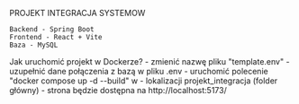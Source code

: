 PROJEKT INTEGRACJA SYSTEMOW

	Backend - Spring Boot
	Frontend - React + Vite
	Baza - MySQL

Jak uruchomić projekt w Dockerze?
	- zmienić nazwę pliku "template.env"
	- uzupełnić dane połączenia z bazą w pliku .env
	-  uruchomić polecenie "docker compose up -d --build" w 
	- lokalizacji projekt_integracja (folder główny)
	- strona będzie dostępna na http://localhost:5173/
	
